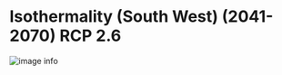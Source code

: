 # Isothermality (South West) (2041-2070) RCP 2.6
![image info]("../../Analysis_Plots/South_West_Extent_OnlyEnvs/Isothermality_SW_4170_126.png")
